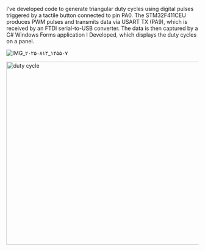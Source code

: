 I’ve developed code to generate triangular duty cycles using digital pulses triggered by a tactile button connected to pin PA0. The STM32F411CEU produces PWM pulses and transmits data via USART TX (PA9), which is received by an FTDI serial-to-USB converter. The data is then captured by a C# Windows Forms application I Developed, which displays the duty cycles on a panel.

![IMG_۲۰۲۵۰۸۱۴_۱۴۵۵۰۷](https://github.com/user-attachments/assets/8185e87b-05ca-4030-bb06-c2bce23569d7)

<img width="597" height="480" alt="duty cycle" src="https://github.com/user-attachments/assets/047511bf-6dc6-4408-9737-aeae2a2582e2" />
